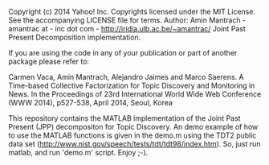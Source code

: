 Copyright (c) 2014 Yahoo! Inc.
Copyrights licensed under the MIT License. See the accompanying LICENSE file for terms.
Author: Amin Mantrach - amantrac at -  inc dot com - http://iridia.ulb.ac.be/~amantrac/
Joint Past Present Decomposition implementation.

If you are using the code in any of your publication or part of another package please refer to:

Carmen Vaca, Amin Mantrach, Alejandro Jaimes and Marco Saerens. 
A Time-based Collective Factorization for Topic Discovery and Monitoring in News. 
In the Proceedings of 23rd International World Wide Web Conference (WWW 2014), p527-538, April 2014, Seoul, Korea 

This repository contains the MATLAB implementation of the Joint Past Present (JPP)  decompositon for Topic Discovery.
An demo example of how to use the MATLAB functions is given in the demo.m using the TDT2 public data set (http://www.nist.gov/speech/tests/tdt/tdt98/index.htm).
So, just run matlab, and run 'demo.m' script.
Enjoy ;-).